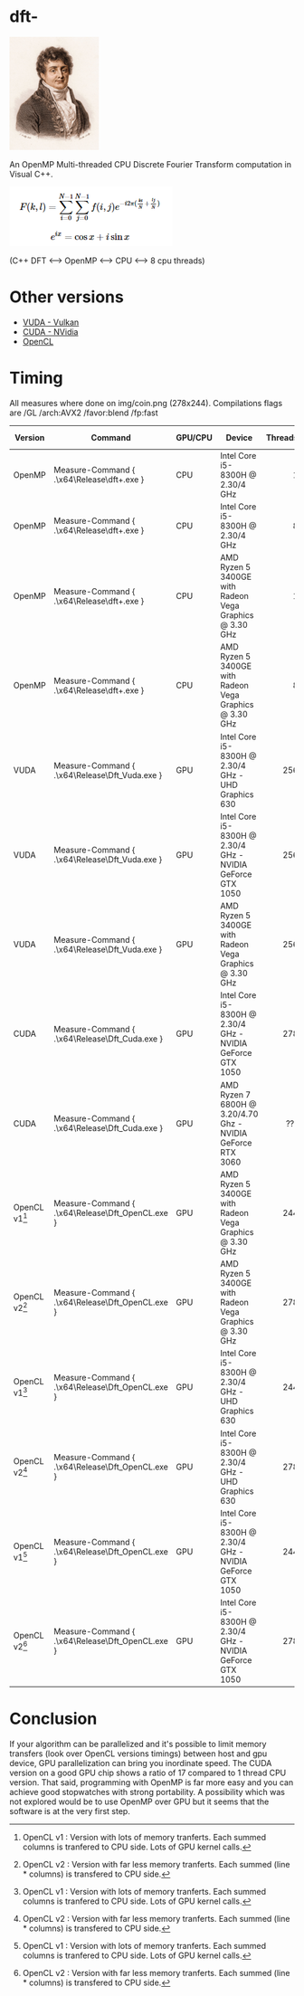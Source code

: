 # dft-

<img src="/img/fourier.jpg" height="200">

An OpenMP Multi-threaded CPU Discrete Fourier Transform computation in Visual C++.

<img src="/img/formula.png">

(C++ DFT <--> OpenMP <--> CPU <--> 8 cpu threads)

# Other versions

* [VUDA - Vulkan](https://github.com/rodolphe74/Dft_Vuda)
* [CUDA - NVidia](https://github.com/rodolphe74/Dft_Cuda)
* [OpenCL](https://github.com/rodolphe74/Dft_OpenCL)

# Timing

All measures where done on img/coin.png (278x244).
Compilations flags are /GL /arch:AVX2 /favor:blend /fp:fast 

Version | Command                                    | GPU/CPU | Device                                                     | Threads  | Time (sec) |
---     | -------                                    | ------- | ------                                                     | -------: | ----:      |
OpenMP  | Measure-Command { .\x64\Release\dft+.exe }     | CPU     | Intel Core i5-8300H @ 2.30/4 GHz                           | 1        | 173        |
OpenMP  | Measure-Command { .\x64\Release\dft+.exe }     | CPU     | Intel Core i5-8300H @ 2.30/4 GHz                           | 8        | 38         |
OpenMP  | Measure-Command { .\x64\Release\dft+.exe }     | CPU     | AMD Ryzen 5 3400GE with Radeon Vega Graphics @ 3.30 GHz    | 1        | 174        |
OpenMP  | Measure-Command { .\x64\Release\dft+.exe }     | CPU     | AMD Ryzen 5 3400GE with Radeon Vega Graphics @ 3.30 GHz    | 8        | 36         |
VUDA    | Measure-Command { .\x64\Release\Dft_Vuda.exe } | GPU     | Intel Core i5-8300H @ 2.30/4 GHz - UHD Graphics 630        | 256      | 332        |
VUDA    | Measure-Command { .\x64\Release\Dft_Vuda.exe } | GPU     | Intel Core i5-8300H @ 2.30/4 GHz - NVIDIA GeForce GTX 1050 | 256      | 40         |
VUDA    | Measure-Command { .\x64\Release\Dft_Vuda.exe } | GPU     | AMD Ryzen 5 3400GE with Radeon Vega Graphics @ 3.30 GHz    | 256      | 53         |
CUDA    | Measure-Command { .\x64\Release\Dft_Cuda.exe } | GPU     | Intel Core i5-8300H @ 2.30/4 GHz - NVIDIA GeForce GTX 1050 | 278      | 10         |
CUDA    | Measure-Command { .\x64\Release\Dft_Cuda.exe } | GPU     | AMD Ryzen 7 6800H @ 3.20/4.70 Ghz - NVIDIA GeForce RTX 3060 | ???      | 7         |
OpenCL v1[^1]   | Measure-Command { .\x64\Release\Dft_OpenCL.exe } | GPU     | AMD Ryzen 5 3400GE with Radeon Vega Graphics @ 3.30 GHz | 244      | 3607       |
OpenCL v2[^2]   | Measure-Command { .\x64\Release\Dft_OpenCL.exe } | GPU     | AMD Ryzen 5 3400GE with Radeon Vega Graphics @ 3.30 GHz | 278      | 22         |
OpenCL v1[^1]   | Measure-Command { .\x64\Release\Dft_OpenCL.exe } | GPU     | Intel Core i5-8300H @ 2.30/4 GHz - UHD Graphics 630 | 244      | 3397       |
OpenCL v2[^2]   | Measure-Command { .\x64\Release\Dft_OpenCL.exe } | GPU     | Intel Core i5-8300H @ 2.30/4 GHz - UHD Graphics 630 | 278      | 45         |
OpenCL v1[^1]   | Measure-Command { .\x64\Release\Dft_OpenCL.exe } | GPU     | Intel Core i5-8300H @ 2.30/4 GHz - NVIDIA GeForce GTX 1050 | 244      | 2085       |
OpenCL v2[^2]   | Measure-Command { .\x64\Release\Dft_OpenCL.exe } | GPU     | Intel Core i5-8300H @ 2.30/4 GHz - NVIDIA GeForce GTX 1050 | 278      | 12         |


# Conclusion

If your algorithm can be parallelized and it's possible to limit memory transfers (look over OpenCL versions timings) between host and gpu device, GPU parallelization can bring you inordinate speed. The CUDA version on a good GPU chip shows a ratio of 17 compared to 1 thread CPU version.
That said, programming with OpenMP is far more easy and you can achieve good stopwatches with strong portability.
A possibility which was not explored would be to use OpenMP over GPU but it seems that the software is at the very first step.

[^1]: OpenCL v1 : Version with lots of memory tranferts. Each summed columns is tranfered to CPU side. Lots of GPU kernel calls.
[^2]: OpenCL v2 : Version with far less memory tranferts. Each summed (line * columns) is transfered to CPU side.
